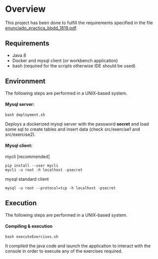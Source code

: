 # Overview

This project has been done to fulfill the requirements specified in the file [enunciado_practica_bbdd_1819.pdf](/enunciado_practica_bbdd_1819.pdf). 

## Requirements

- Java 8
- Docker and mysql client (*or* workbench application) 
- bash (required for the scripts otherwise IDE should be used)

## Environment

The following steps are performed in a UNIX-based system.

#### Mysql server:

    bash deployment.sh

Deploys a dockerized mysql server with the password **secret** and load some sql to create tables and insert data (check src/exercise1 and src/exercise2).
        
#### Mysql client:

mycli [recommended]

    pip install --user mycli
    mycli -u root -h localhost -psecret

mysql standard client

    mysql -u root --protocol=tcp -h localhost -psecret

## Execution

The following steps are performed in a UNIX-based system.

#### Compiling & execution

    bash executeExercises.sh
    
It compiled the java code and launch the application to interact with the console in order to
execute any of the exercises required.